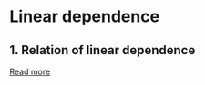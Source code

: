 # Linear dependence

## 1. Relation of linear dependence

[Read more](./0001-relation-of-linear-dependence.md)